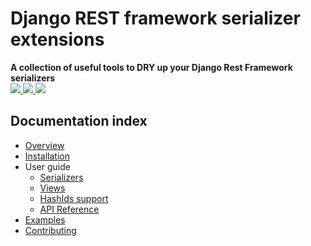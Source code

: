<div class="index">
  <h1>Django REST framework serializer extensions</h1>
  <strong>
    A collection of useful tools to DRY up your Django Rest Framework
    serializers
  </strong>
  <div class="index__badges">
    <a href="http://travis-ci.org/evenicoulddoit/django-rest-framework-serializer-extensions">
      <img src="https://travis-ci.org/evenicoulddoit/django-rest-framework-serializer-extensions.svg?branch=master">
    </a>
    <a href="http://codecov.io/github/evenicoulddoit/django-rest-framework-serializer-extensions?branch=master">
      <img src="https://img.shields.io/codecov/c/github/evenicoulddoit/django-rest-framework-serializer-extensions/master.svg">
    </a>
    <a href="https://pypi.python.org/pypi/djangorestframework-serializer-extensions">
      <img src="https://img.shields.io/pypi/v/djangorestframework-serializer-extensions.svg">
    </a>
  </div>
</div>

## Documentation index
* [Overview](overview.md)
* [Installation](installation.md)
* User guide
    * [Serializers](usage-serializers.md)
    * [Views](usage-views.md)
    * [HashIds support](usage-hashids.md)
    * [API Reference](usage-api.md)
* [Examples](examples.md)
* [Contributing](contributing.md)
